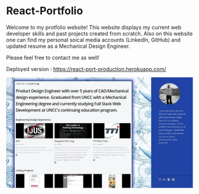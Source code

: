 # React-Portfolio

Welcome to my protfolio website! This website displays my current web developer skills and past projects created from scratch. Also on this website one can find my personal soical media accounts (LinkedIn, GitHub) and updated resume as a Mechanical Design Engineer.

Please feel free to contact me as well!

Deployed version : https://react-port-production.herokuapp.com/

<img src="src/assets/images/portfolio_page.jpg" alt="Portfolio"  style="width:auto; height:auto;">
